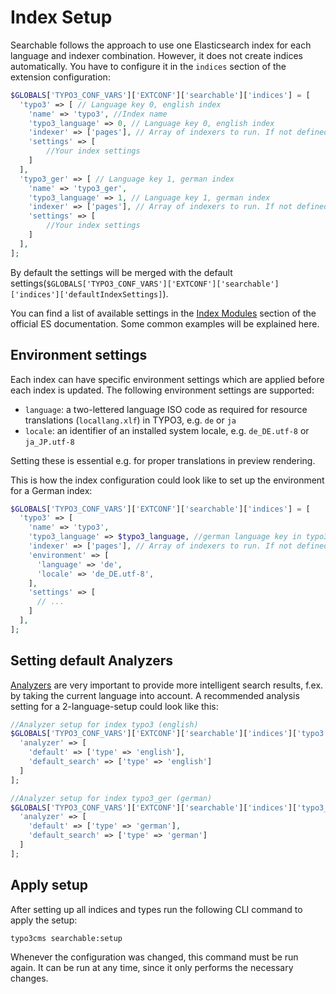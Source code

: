 # Index Setup

Searchable follows the approach to use one Elasticsearch index for each language and indexer combination. However, it does not create indices automatically.
You have to configure it in the `indices` section of the extension configuration:

```php
$GLOBALS['TYPO3_CONF_VARS']['EXTCONF']['searchable']['indices'] = [
  'typo3' => [ // Language key 0, english index
    'name' => 'typo3', //Index name
    'typo3_language' => 0, // Language key 0, english index
    'indexer' => ['pages'], // Array of indexers to run. If not defined all indexer will be executed
    'settings' => [
        //Your index settings
    ]
  ],
  'typo3_ger' => [ // Language key 1, german index
    'name' => 'typo3_ger',
    'typo3_language' => 1, // Language key 1, german index
    'indexer' => ['pages'], // Array of indexers to run. If not defined all indexer will be executed
    'settings' => [
        //Your index settings
    ]
  ],
];
```

By default the settings will be merged with the default settings(`$GLOBALS['TYPO3_CONF_VARS']['EXTCONF']['searchable']['indices']['defaultIndexSettings]`).

You can find a list of available settings in the [Index Modules](https://www.elastic.co/guide/en/elasticsearch/reference/current/index-modules.html) section of the official ES documentation. Some common examples will be explained here.

## Environment settings

Each index can have specific environment settings which are applied before each index is updated. The following environment settings are supported:

* `language`: a two-lettered language ISO code as required for resource translations (`locallang.xlf`) in TYPO3, e.g. `de` or `ja`
* `locale`: an identifier of an installed system locale, e.g. `de_DE.utf-8` or `ja_JP.utf-8`

Setting these is essential e.g. for proper translations in preview rendering.

This is how the index configuration could look like to set up the environment for a German index:

```php
$GLOBALS['TYPO3_CONF_VARS']['EXTCONF']['searchable']['indices'] = [
  'typo3' => [
    'name' => 'typo3',
    'typo3_language' => $typo3_language, //german language key in typo3
    'indexer' => ['pages'], // Array of indexers to run. If not defined all indexer will be executed
    'environment' => [
      'language' => 'de',
      'locale' => 'de_DE.utf-8',
    ],
    'settings' => [
      // ...
    ]
  ],
];
```

## Setting default Analyzers

[Analyzers](https://www.elastic.co/guide/en/elasticsearch/reference/current/analysis.html) are very important to provide more intelligent search results, f.ex. by taking the current language into account. A recommended analysis setting for a 2-language-setup could look like this:
```php
//Analyzer setup for index typo3 (english)
$GLOBALS['TYPO3_CONF_VARS']['EXTCONF']['searchable']['indices']['typo3']['settings']['analysis'] = [
  'analyzer' => [
    'default' => ['type' => 'english'],
    'default_search' => ['type' => 'english']
  ]
];

//Analyzer setup for index typo3_ger (german)
$GLOBALS['TYPO3_CONF_VARS']['EXTCONF']['searchable']['indices']['typo3_ger']['settings']['analysis'] = [
  'analyzer' => [
    'default' => ['type' => 'german'],
    'default_search' => ['type' => 'german']
  ]
];
```

## Apply setup

After setting up all indices and types run the following CLI command to apply the setup:

    typo3cms searchable:setup

Whenever the configuration was changed, this command must be run again. It can be run at any time, since it only performs the necessary changes.

